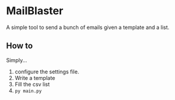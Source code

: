 # MailBlaster
A simple tool to send a bunch of emails given a template and a list.

## How to
Simply...
1. configure the settings file.
2. Write a template
3. Fill the csv list
4. `py main.py`
